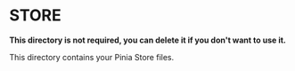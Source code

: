 # STORE

**This directory is not required, you can delete it if you don't want to use it.**

This directory contains your Pinia Store files.

